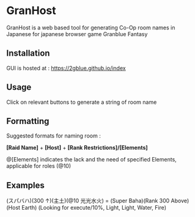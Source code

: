 # GranHost

GranHost is a web based tool for generating Co-Op room names in Japanese for japanese browser game Granblue Fantasy

## Installation

GUI is hosted at : https://2gblue.github.io/index

## Usage

Click on relevant buttons to generate a string of room name

## Formatting

Suggested formats for naming room :

**[Raid Name]** + **[Host]** + **[Rank Restrictions]/[Elements]**

@[Elements] indicates the lack and the need of specified Elements, applicable for roles (@10)

## Examples

(スパバハ)(300 ↑)(主土)(@10 光光水火) = (Super Baha)(Rank 300 Above) (Host Earth) (Looking for execute/10%, Light, Light, Water, Fire)
